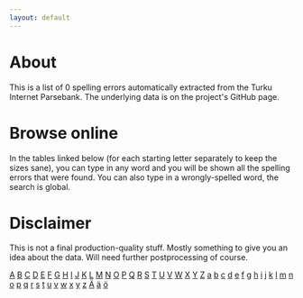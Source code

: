 ```yaml
---
layout: default
---
```


# About

This is a list of 0 spelling errors automatically extracted from the Turku Internet Parsebank. The underlying data is on the project's GitHub page.

# Browse online

In the tables linked below (for each starting letter separately to keep the sizes sane), you can type in any word and you will be shown all the spelling errors that were found. You can also type in a wrongly-spelled word, the search is global.

# Disclaimer

This is not a final production-quality stuff. Mostly something to give you an idea about the data. Will need further postprocessing of course.

[A](A.html) [B](B.html) [C](C.html) [D](D.html) [E](E.html) [F](F.html) [G](G.html) [H](H.html) [I](I.html) [J](J.html) [K](K.html) [L](L.html) [M](M.html) [N](N.html) [O](O.html) [P](P.html) [Q](Q.html) [R](R.html) [S](S.html) [T](T.html) [U](U.html) [V](V.html) [W](W.html) [X](X.html) [Y](Y.html) [Z](Z.html) [a](a.html) [b](b.html) [c](c.html) [d](d.html) [e](e.html) [f](f.html) [g](g.html) [h](h.html) [i](i.html) [j](j.html) [k](k.html) [l](l.html) [m](m.html) [n](n.html) [o](o.html) [p](p.html) [q](q.html) [r](r.html) [s](s.html) [t](t.html) [u](u.html) [v](v.html) [w](w.html) [x](x.html) [y](y.html) [z](z.html) [Ä](Ä.html) [ä](ä.html) [ö](ö.html) 
